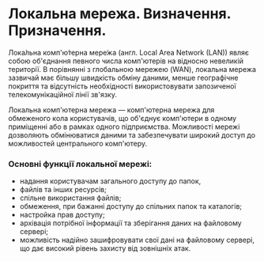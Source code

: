 # Локальна мережа. Визначення. Призначення.
Лока́льна комп'ю́терна мере́жа (англ. Local Area Network (LAN)) являє собою об'єднання певного числа комп'ютерів на відносно невеликій території. В порівнянні з глобальною мережею (WAN), локальна мережа зазвичай має більшу швидкість обміну даними, менше географічне покриття та відсутність необхідності використовувати запозиченої телекомунікаційної лінії зв'язку.

Локальна комп'ютерна мережа — комп'ютерна мережа для обмеженого кола користувачів, що об'єднує комп'ютери в одному приміщенні або в рамках одного підприємства.
Можливості мережі дозволяють обмінюватися даними та забезпечувати широкий доступ до можливостей центрального комп'ютеру. 

### Основні функції локальної мережі:
- надання користувачам загального доступу до папок,
- файлів та інших ресурсів;
- спільне використання файлів;
- обмеження, при бажанні доступу до спільних папок та каталогів; 
- настройка прав доступу; 
- архівація потрібної інформації та зберігання даних на файловому сервері;
- можливість надійно зашифровувати свої дані на файловому сервері, що дає високий рівень захисту від зовнішніх атак.
